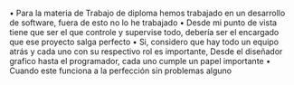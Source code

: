 
•	Para la materia de Trabajo de diploma hemos trabajado en un desarrollo de software, fuera de esto no lo he trabajado
•	Desde mi punto de vista tiene que ser el que controle y supervise todo, debería ser el encargado que ese proyecto salga perfecto
•	Si, considero que hay todo un equipo atrás y cada uno con su respectivo rol es importante, Desde el diseñador grafico hasta el programador, cada uno cumple un papel importante
•	Cuando este funciona a la perfección sin problemas alguno 
